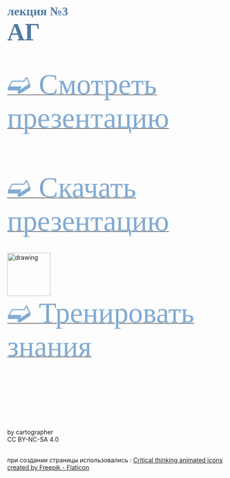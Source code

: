 # <span style="color: #507AA3; font-family: Corbel Light;">лекция №3 </span><br><span style="color: #507AA3; font-family: Corbel Light; font-size: 200%">АГ</span>
<br/>

[<span style="color: #81AAD1; font-family: Corbel Light;font-size:7vw">➫ Смотреть презентацию</span>](3_BP-1.md)
<br/>
<br/>
<br/>
<br/>
<br/>

[<span style="color: #81AAD1; font-family: Corbel Light;font-size: 7vw">➫ Скачать презентацию</span>](3_BP-2.md)
<br/>
<br/>
<br/>
<img src="./critical-thinking.gif" alt="drawing" width="100"/><br/>
[<span style="color: #81AAD1; font-family: Corbel Light;font-size: 7vw">➫ Тренировать знания</span>](3_BP-3.md) 
<br/>
<br/>
<br/>
<br/>
<br/>
<br/>
<br/>
<br/>
<br/>







<footer>           
by cartographer<br/> 
CC BY-NC-SA 4.0<br/><br/>

при создании страницы использовались :
<a href="https://www.flaticon.com/free-animated-icons/critical-thinking" title="critical thinking animated icons">Critical thinking animated icons created by Freepik - Flaticon</a>
</footer>




